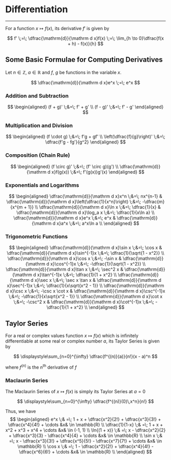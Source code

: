 # Differentiation
---

For a function $x \mapsto f(x)$, its derivative $f'$ is given by

$$ f' \;=\; \dfrac{\mathrm{d}}{\mathrm d x}f(x) \;=\; \lim_{h \to 0}\dfrac{f(x + h) - f(x)}{h} $$

## Some Basic Formulae for Computing Derivatives

Let $n \in \mathbb{Z}$, $a \in \mathbb{R}$ and $f$, $g$ be functions in the variable $x$.

$$ \dfrac{\mathrm{d}}{\mathrm d x}e^x \;=\; e^x $$

### Addition and Subtraction

$$
\begin{aligned}
(f + g)'   \;&=\;   f' + g' \\
(f - g)'   \;&=\;   f' - g'
\end{aligned}
$$

### Multiplication and Division

$$
\begin{aligned}
(f \cdot g)                  \;&=\;    f'g + gf'                     \\
\left(\dfrac{f}{g}\right)'   \;&=\;    \dfrac{f'g - fg'}{g^2}
\end{aligned}
$$

### Composition (Chain Rule)

$$
\begin{aligned}
(f \circ g)'                             \;&=\;    (f' \circ g)(g')  \\
\dfrac{\mathrm{d}}{\mathrm d x}f(g(x))   \;&=\;    f'(g(x))g'(x)
\end{aligned}
$$

### Exponentials and Logarithms

$$
\begin{aligned}
\dfrac{\mathrm{d}}{\mathrm d x}x^n \;&=\; nx^{n-1}                                        &
\dfrac{\mathrm{d}}{\mathrm d x}\left(\dfrac{1}{x^n}\right) 
												 \;&=\;    -\dfrac{m}{x^{m + 1}}                   \\
\dfrac{\mathrm{d}}{\mathrm d x}\ln x     \;&=\;     \dfrac{1}{x}                          &
\dfrac{\mathrm{d}}{\mathrm d x}\log_a x  \;&=\;     \dfrac{1}{x\ln a}                      \\
\dfrac{\mathrm{d}}{\mathrm d x}e^x       \;&=\;     e^x                                   &
\dfrac{\mathrm{d}}{\mathrm d x}a^x       \;&=\;     a^x\ln a                               \\
\end{aligned}
$$

### Trigonometric Functions

$$
\begin{aligned}
\dfrac{\mathrm{d}}{\mathrm d x}\sin x       \;&=\;    \cos x                              &
\dfrac{\mathrm{d}}{\mathrm d x}\sin^{-1}x   \;&=\;    \dfrac{1}{\sqrt{1 - x^2}}            \\
\dfrac{\mathrm{d}}{\mathrm d x}\cos x       \;&=\;   -\sin x                              &
\dfrac{\mathrm{d}}{\mathrm d x}\cos^{-1}x   \;&=\;   -\dfrac{1}{\sqrt{1 - x^2}}            \\
\dfrac{\mathrm{d}}{\mathrm d x}\tan x       \;&=\;    \sec^2 x                            &
\dfrac{\mathrm{d}}{\mathrm d x}\tan^{-1}x   \;&=\;    \dfrac{1}{1 + x^2}                   \\
\dfrac{\mathrm{d}}{\mathrm d x}\sec x       \;&=\;    \sec x \tan x                       &
\dfrac{\mathrm{d}}{\mathrm d x}\sec^{-1}x   \;&=\;    \dfrac{1}{x\sqrt{x^2 - 1}}           \\
\dfrac{\mathrm{d}}{\mathrm d x}\csc x       \;&=\;   -\csc x \cot x                       &
\dfrac{\mathrm{d}}{\mathrm d x}\csc^{-1}x   \;&=\;   -\dfrac{1}{x\sqrt{x^2 - 1}}           \\
\dfrac{\mathrm{d}}{\mathrm d x}\cot x       \;&=\;   -\csc^2 x                            &
\dfrac{\mathrm{d}}{\mathrm d x}\cot^{-1}x   \;&=\;   -\dfrac{1}{1 + x^2}                   \\
\end{aligned}
$$

## Taylor Series

For a real or complex values function $x \mapsto f(x)$ which is infinitely differentiable at some real or complex number $a$, its Taylor Series is given by

$$ \displaystyle\sum_{n=0}^{\infty} \dfrac{f^{(n)}(a)}{n!}(x - a)^n $$

where $f^{(n)}$ is the $n^{\text{th}}$ derivative of $f$

### Maclaurin Series

The Maclaurin Series of $x \mapsto f(x)$ is simply its Taylor Series at $a=0$

$$ \displaystyle\sum_{n=0}^{\infty} \dfrac{f^{(n)}(0)\,x^n}{n!} $$

Thus, we have
$$
\begin{aligned}
e^x                \;& =\;    1 + x + \dfrac{x^2}{2!} + \dfrac{x^3}{3!} + \dfrac{x^4}{4!} + \cdots    &x& \in \mathbb{R}  \\
\dfrac{1}{1-x}     \;& =\;    1 + x + x^2 + x^3 + x^4 + \cdots                                        &x& \in (-1, 1)     \\
\ln{(1 + x)}       \;& =\;    x - \dfrac{x^2}{2} + \dfrac{x^3}{3} - \dfrac{x^4}{4} + \cdots           &x& \in \mathbb{R}  \\
\sin x             \;& =\;    x - \dfrac{x^3}{3!} + \dfrac{x^5}{5!} - \dfrac{x^7}{7!} + \cdots        &x& \in \mathbb{R}  \\
\cos x             \;& =\;    1 - \dfrac{x^2}{2!} + \dfrac{x^4}{4!} - \dfrac{x^6}{6!} + \cdots        &x& \in \mathbb{R}  \\
\end{aligned}
$$